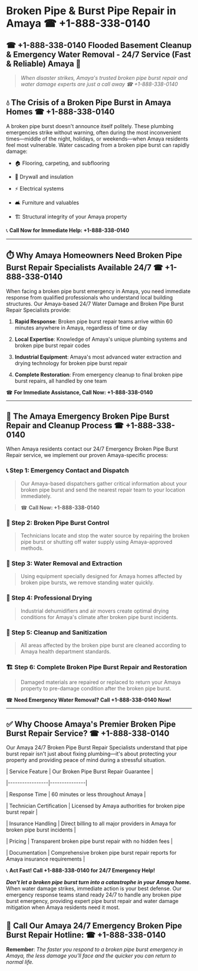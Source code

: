 # Broken Pipe & Burst Pipe Repair in Amaya ☎ +1-888-338-0140  
## ☎ +1-888-338-0140 Flooded Basement Cleanup & Emergency Water Removal - 24/7 Service (Fast & Reliable) Amaya 🚨  

> *When disaster strikes, Amaya's trusted broken pipe burst repair and water damage experts are just a call away ☎ +1-888-338-0140*  

## 💧 The Crisis of a Broken Pipe Burst in Amaya Homes ☎ +1-888-338-0140  

A broken pipe burst doesn't announce itself politely. These plumbing emergencies strike without warning, often during the most inconvenient times—middle of the night, holidays, or weekends—when Amaya residents feel most vulnerable. Water cascading from a broken pipe burst can rapidly damage:  

* 🏠 Flooring, carpeting, and subflooring  
* 🧱 Drywall and insulation  
* ⚡ Electrical systems  
* 🛋️ Furniture and valuables  
* 🏗️ Structural integrity of your Amaya property  

📞 **Call Now for Immediate Help: +1-888-338-0140**  

---  

## ⏱️ Why Amaya Homeowners Need Broken Pipe Burst Repair Specialists Available 24/7 ☎ +1-888-338-0140  

When facing a broken pipe burst emergency in Amaya, you need immediate response from qualified professionals who understand local building structures. Our Amaya-based 24/7 Water Damage and Broken Pipe Burst Repair Specialists provide:  

1. **Rapid Response**: Broken pipe burst repair teams arrive within 60 minutes anywhere in Amaya, regardless of time or day  
2. **Local Expertise**: Knowledge of Amaya's unique plumbing systems and broken pipe burst repair codes  
3. **Industrial Equipment**: Amaya's most advanced water extraction and drying technology for broken pipe burst repair  
4. **Complete Restoration**: From emergency cleanup to final broken pipe burst repairs, all handled by one team  

☎ **For Immediate Assistance, Call Now: +1-888-338-0140**  

---  

## 🔧 The Amaya Emergency Broken Pipe Burst Repair and Cleanup Process ☎ +1-888-338-0140  

When Amaya residents contact our 24/7 Emergency Broken Pipe Burst Repair service, we implement our proven Amaya-specific process:  

### 📞 Step 1: Emergency Contact and Dispatch  
> Our Amaya-based dispatchers gather critical information about your broken pipe burst and send the nearest repair team to your location immediately.  
> ☎ **Call Now: +1-888-338-0140**  

### 🚿 Step 2: Broken Pipe Burst Control  
> Technicians locate and stop the water source by repairing the broken pipe burst or shutting off water supply using Amaya-approved methods.  

### 🌊 Step 3: Water Removal and Extraction  
> Using equipment specially designed for Amaya homes affected by broken pipe bursts, we remove standing water quickly.  

### 💨 Step 4: Professional Drying  
> Industrial dehumidifiers and air movers create optimal drying conditions for Amaya's climate after broken pipe burst incidents.  

### 🧼 Step 5: Cleanup and Sanitization  
> All areas affected by the broken pipe burst are cleaned according to Amaya health department standards.  

### 🏗️ Step 6: Complete Broken Pipe Burst Repair and Restoration  
> Damaged materials are repaired or replaced to return your Amaya property to pre-damage condition after the broken pipe burst.  

☎ **Need Emergency Water Removal? Call +1-888-338-0140 Now!**  

---  

## ✅ Why Choose Amaya's Premier Broken Pipe Burst Repair Service? ☎ +1-888-338-0140  

Our Amaya 24/7 Broken Pipe Burst Repair Specialists understand that pipe burst repair isn't just about fixing plumbing—it's about protecting your property and providing peace of mind during a stressful situation.  

| Service Feature | Our Broken Pipe Burst Repair Guarantee |  
|-----------------|---------------|  
| Response Time | 60 minutes or less throughout Amaya |  
| Technician Certification | Licensed by Amaya authorities for broken pipe burst repair |  
| Insurance Handling | Direct billing to all major providers in Amaya for broken pipe burst incidents |  
| Pricing | Transparent broken pipe burst repair with no hidden fees |  
| Documentation | Comprehensive broken pipe burst repair reports for Amaya insurance requirements |  

📞 **Act Fast! Call +1-888-338-0140 for 24/7 Emergency Help!**  

***Don't let a broken pipe burst turn into a catastrophe in your Amaya home.*** When water damage strikes, immediate action is your best defense. Our emergency response teams stand ready 24/7 to handle any broken pipe burst emergency, providing expert pipe burst repair and water damage mitigation when Amaya residents need it most.  

## 📱 Call Our Amaya 24/7 Emergency Broken Pipe Burst Repair Hotline: ☎ +1-888-338-0140  

**Remember**: *The faster you respond to a broken pipe burst emergency in Amaya, the less damage you'll face and the quicker you can return to normal life.*